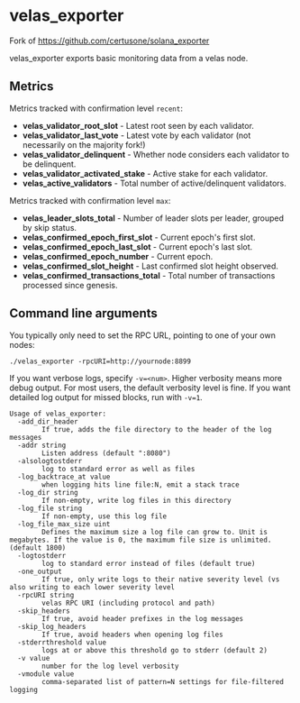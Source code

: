 # velas_exporter

Fork of https://github.com/certusone/solana_exporter

velas_exporter exports basic monitoring data from a velas node.

## Metrics

Metrics tracked with confirmation level `recent`:

- **velas_validator_root_slot** - Latest root seen by each validator.
- **velas_validator_last_vote** - Latest vote by each validator (not necessarily on the majority fork!)
- **velas_validator_delinquent** - Whether node considers each validator to be delinquent.
- **velas_validator_activated_stake**  - Active stake for each validator. 
- **velas_active_validators** - Total number of active/delinquent validators.

Metrics tracked with confirmation level `max`:

- **velas_leader_slots_total** - Number of leader slots per leader, grouped by skip status.
- **velas_confirmed_epoch_first_slot** - Current epoch's first slot.
- **velas_confirmed_epoch_last_slot** - Current epoch's last slot.
- **velas_confirmed_epoch_number** - Current epoch.
- **velas_confirmed_slot_height** - Last confirmed slot height observed.
- **velas_confirmed_transactions_total** - Total number of transactions processed since genesis.

## Command line arguments

You typically only need to set the RPC URL, pointing to one of your own nodes:

    ./velas_exporter -rpcURI=http://yournode:8899
    
If you want verbose logs, specify `-v=<num>`. Higher verbosity means more debug output. For most users, the default
verbosity level is fine. If you want detailed log output for missed blocks, run with `-v=1`.

```
Usage of velas_exporter:
  -add_dir_header
        If true, adds the file directory to the header of the log messages
  -addr string
        Listen address (default ":8080")
  -alsologtostderr
        log to standard error as well as files
  -log_backtrace_at value
        when logging hits line file:N, emit a stack trace
  -log_dir string
        If non-empty, write log files in this directory
  -log_file string
        If non-empty, use this log file
  -log_file_max_size uint
        Defines the maximum size a log file can grow to. Unit is megabytes. If the value is 0, the maximum file size is unlimited. (default 1800)
  -logtostderr
        log to standard error instead of files (default true)
  -one_output
        If true, only write logs to their native severity level (vs also writing to each lower severity level
  -rpcURI string
        velas RPC URI (including protocol and path)
  -skip_headers
        If true, avoid header prefixes in the log messages
  -skip_log_headers
        If true, avoid headers when opening log files
  -stderrthreshold value
        logs at or above this threshold go to stderr (default 2)
  -v value
        number for the log level verbosity
  -vmodule value
        comma-separated list of pattern=N settings for file-filtered logging
```
